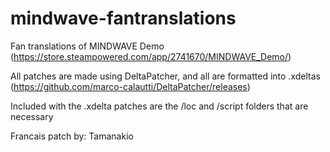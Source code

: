 # mindwave-fantranslations
Fan translations of MINDWAVE Demo 
(https://store.steampowered.com/app/2741670/MINDWAVE_Demo/)

All patches are made using DeltaPatcher, and all are formatted into .xdeltas
(https://github.com/marco-calautti/DeltaPatcher/releases)

Included with the .xdelta patches are the /loc and /script folders that are necessary

Francais patch by: Tamanakio
